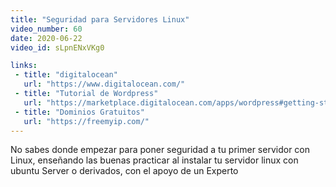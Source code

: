 ```yaml
---
title: "Seguridad para Servidores Linux"
video_number: 60
date: 2020-06-22
video_id: sLpnENxVKg0

links:
 - title: "digitalocean"
   url: "https://www.digitalocean.com/"
 - title: "Tutorial de Wordpress"
   url: "https://marketplace.digitalocean.com/apps/wordpress#getting-started"
 - title: "Dominios Gratuitos"
   url: "https://freemyip.com/"
---
```


No sabes donde empezar para poner seguridad a tu primer servidor con Linux, enseñando las buenas practicar al instalar tu servidor linux con ubuntu Server o derivados, con el apoyo de un Experto  
